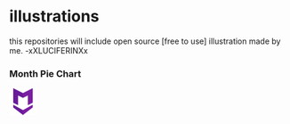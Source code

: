 # illustrations
this repositories will include open source [free to use] illustration made by me. -xXLUCIFERINXx

### Month Pie Chart

![alt text](https://github.com/adam-p/markdown-here/raw/master/src/common/images/icon48.png "Logo Title Text 1")
